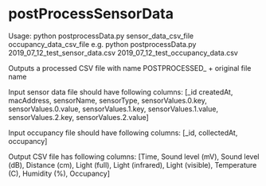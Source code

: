 # postProcessSensorData

Usage: python postprocessData.py sensor_data_csv_file occupancy_data_csv_file
e.g. python postprocessData.py 2019_07_12_test_sensor_data.csv 2019_07_12_test_occupancy_data.csv

Outputs a processed CSV file with name POSTPROCESSED_ + original file name

Input sensor data file should have following columns: [_id	createdAt, macAddress, sensorName, sensorType, sensorValues.0.key, sensorValues.0.value, sensorValues.1.key, sensorValues.1.value, sensorValues.2.key, sensorValues.2.value]

Input occupancy file should have following columns: [_id, collectedAt, occupancy]

Output CSV file has following columns: [Time, Sound level (mV), Sound level (dB), Distance (cm), Light (full), Light (infrared), Light (visible), Temperature (C), Humidity (%), Occupancy]

